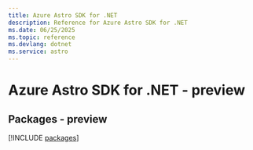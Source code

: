```yaml
---
title: Azure Astro SDK for .NET
description: Reference for Azure Astro SDK for .NET
ms.date: 06/25/2025
ms.topic: reference
ms.devlang: dotnet
ms.service: astro
---
```

# Azure Astro SDK for .NET - preview
## Packages - preview
[!INCLUDE [packages](astro-index.md)]